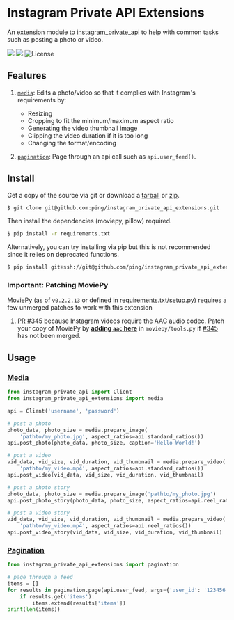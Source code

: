 # Instagram Private API Extensions

An extension module to [instagram\_private\_api](https://github.com/ping/instagram_private_api) to help with common tasks such as posting a photo or video.

![](https://img.shields.io/badge/Python-2.7-green.svg)
![](https://img.shields.io/badge/Python-3.5-green.svg)
![License](https://img.shields.io/badge/license-MIT_License-blue.svg)

## Features

1. [``media``](#media): Edits a photo/video so that it complies with Instagram's requirements by:
    * Resizing
    * Cropping to fit the minimum/maximum aspect ratio
    * Generating the video thumbnail image
    * Clipping the video duration if it is too long
    * Changing the format/encoding

2. [``pagination``](#pagination): Page through an api call such as ``api.user_feed()``. 

## Install

Get a copy of the source via git or download a [tarball](https://github.com/ping/instagram_private_api_extensions/tarball/master) or [zip](https://github.com/ping/instagram_private_api_extensions/zipball/master).
 
```bash
$ git clone git@github.com:ping/instagram_private_api_extensions.git
```

Then install the dependencies (moviepy, pillow) required.

```bash
$ pip install -r requirements.txt
```

Alternatively, you can try installing via pip but this is not recommended since it relies on deprecated functions.

```bash
$ pip install git+ssh://git@github.com/ping/instagram_private_api_extensions.git --process-dependency-links --allow-all-external
```

### Important: Patching MoviePy
[MoviePy](https://github.com/Zulko/moviepy) (as of [``v0.2.2.13``](https://github.com/Zulko/moviepy/tree/v0.2.2.13) or defined in [requirements.txt](requirements.txt)/[setup.py](setup.py)) requires a few unmerged patches to work with this extension

1. [PR #345](https://github.com/Zulko/moviepy/pull/345) because Instagram videos require the AAC audio codec. Patch your copy of MoviePy by [**adding ``aac`` here**](https://github.com/Zulko/moviepy/pull/345/files#diff-9c472ac33610ecc9a98fad3cce9636c2L140) in ``moviepy/tools.py`` if [#345](https://github.com/Zulko/moviepy/pull/345) has not been merged.

## Usage

### [Media](instagram_private_api_extensions/media.py)
```python
from instagram_private_api import Client
from instagram_private_api_extensions import media

api = Client('username', 'password')

# post a photo
photo_data, photo_size = media.prepare_image(
    'pathto/my_photo.jpg', aspect_ratios=api.standard_ratios())
api.post_photo(photo_data, photo_size, caption='Hello World!')

# post a video
vid_data, vid_size, vid_duration, vid_thumbnail = media.prepare_video(
    'pathto/my_video.mp4', aspect_ratios=api.standard_ratios())
api.post_video(vid_data, vid_size, vid_duration, vid_thumbnail)

# post a photo story
photo_data, photo_size = media.prepare_image('pathto/my_photo.jpg')
api.post_photo_story(photo_data, photo_size, aspect_ratios=api.reel_ratios())

# post a video story
vid_data, vid_size, vid_duration, vid_thumbnail = media.prepare_video(
    'pathto/my_video.mp4', aspect_ratios=api.reel_ratios())
api.post_video_story(vid_data, vid_size, vid_duration, vid_thumbnail)
```

### [Pagination](instagram_private_api_extensions/pagination.py)

```python
from instagram_private_api_extensions import pagination

# page through a feed
items = []
for results in pagination.page(api.user_feed, args={'user_id': '123456'}):
    if results.get('items'):
        items.extend(results['items'])
print(len(items))
```

